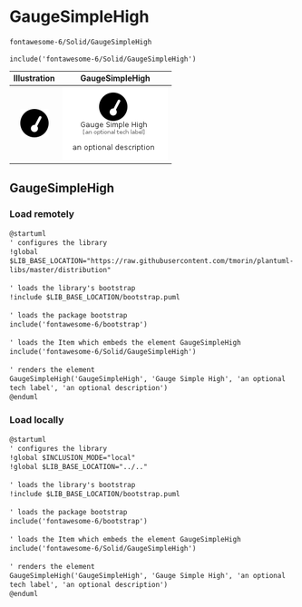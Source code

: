 # GaugeSimpleHigh


```text
fontawesome-6/Solid/GaugeSimpleHigh
```

```text
include('fontawesome-6/Solid/GaugeSimpleHigh')
```



| Illustration | GaugeSimpleHigh |
| :---: | :---: |
| ![illustration for Illustration](../../fontawesome-6/Solid/GaugeSimpleHigh.png) | ![illustration for GaugeSimpleHigh](../../fontawesome-6/Solid/GaugeSimpleHigh.Local.png) |




## GaugeSimpleHigh

### Load remotely
```plantuml
@startuml
' configures the library
!global $LIB_BASE_LOCATION="https://raw.githubusercontent.com/tmorin/plantuml-libs/master/distribution"

' loads the library's bootstrap
!include $LIB_BASE_LOCATION/bootstrap.puml

' loads the package bootstrap
include('fontawesome-6/bootstrap')

' loads the Item which embeds the element GaugeSimpleHigh
include('fontawesome-6/Solid/GaugeSimpleHigh')

' renders the element
GaugeSimpleHigh('GaugeSimpleHigh', 'Gauge Simple High', 'an optional tech label', 'an optional description')
@enduml
```

### Load locally
```plantuml
@startuml
' configures the library
!global $INCLUSION_MODE="local"
!global $LIB_BASE_LOCATION="../.."

' loads the library's bootstrap
!include $LIB_BASE_LOCATION/bootstrap.puml

' loads the package bootstrap
include('fontawesome-6/bootstrap')

' loads the Item which embeds the element GaugeSimpleHigh
include('fontawesome-6/Solid/GaugeSimpleHigh')

' renders the element
GaugeSimpleHigh('GaugeSimpleHigh', 'Gauge Simple High', 'an optional tech label', 'an optional description')
@enduml
```

